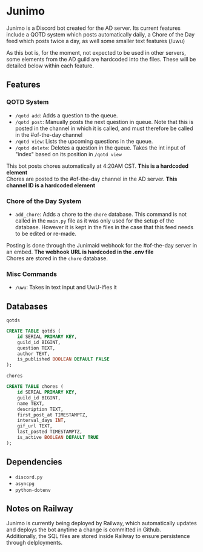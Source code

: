 # Junimo

Junimo is a Discord bot created for the AD server. Its current features include a QOTD system which posts automatically daily, a Chore of the Day feed which posts twice a day, as well some smaller text features (/uwu)

As this bot is, for the moment, not expected to be used in other servers, some elements from the AD guild are hardcoded into the files. These will be detailed below within each feature.

## Features

### QOTD System
- `/qotd add`: Adds a question to the queue.
- `/qotd post`: Manually posts the next question in queue. Note that this is posted in the channel in which it is called, and must therefore be called in the #of-the-day channel
- `/qotd view`: Lists the upcoming questions in the queue.
- `/qotd delete`: Deletes a question in the queue. Takes the int input of "index" based on its position in `/qotd view`

This bot posts chores automatically at 4:20AM CST. **This is a hardcoded element**  
Chores are posted to the #of-the-day channel in the AD server. **This channel ID is a hardcoded element**

### Chore of the Day System
- `add_chore`: Adds a chore to the `chore` database. This command is not called in the `main.py` file as it was only used for the setup of the database. However it is kept in the files in the case that this feed needs to be edited or re-made.

Posting is done through the Junimaid webhook for the #of-the-day server in an embed. **The webhook URL is hardcoded in the .env file**  
Chores are stored in the `chore` database.

### Misc Commands
- `/uwu`: Takes in text input and UwU-ifies it

## Databases
`qotds`
```sql
CREATE TABLE qotds (
    id SERIAL PRIMARY KEY,
    guild_id BIGINT,
    question TEXT,
    author TEXT,
    is_published BOOLEAN DEFAULT FALSE
);
```  
`chores`
```sql
CREATE TABLE chores (
    id SERIAL PRIMARY KEY,
    guild_id BIGINT,
    name TEXT,
    description TEXT,
    first_post_at TIMESTAMPTZ,
    interval_days INT,
    gif_url TEXT,
    last_posted TIMESTAMPTZ,
    is_active BOOLEAN DEFAULT TRUE
);
```

## Dependencies
- `discord.py`
- `asyncpg`
- `python-dotenv`  

## Notes on Railway
Junimo is currently being deployed by Railway, which automatically updates and deploys the bot anytime a change is committed in Github.  
Additionally, the SQL files are stored inside Railway to ensure persistence through delployments.  
